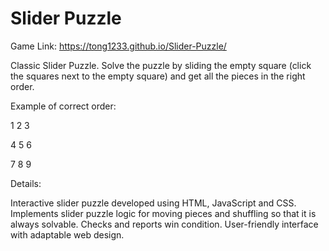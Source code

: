 # Slider Puzzle

Game Link: https://tong1233.github.io/Slider-Puzzle/

Classic Slider Puzzle. Solve the puzzle by sliding the empty square (click the squares next to the empty square) and get all the pieces in the right order.

Example of correct order:

1 2 3

4 5 6

7 8 9

Details:

Interactive slider puzzle developed using HTML, JavaScript and CSS.
Implements slider puzzle logic for moving pieces and shuffling so that it is always solvable. 
Checks and reports win condition.
User-friendly interface with adaptable web design. 

